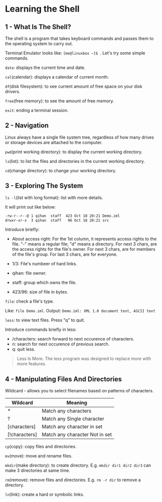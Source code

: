 # Learning the Shell

## 1 - What Is The Shell?
The shell is a program that takes keyboard commands and passes them to the operating system to carry out.

Terminal Emulator looks like: `[me@linuxbox ~]$ `. Let's try some simple commands.

`date`: displays the current time and date.

`cal`(calendar): displays a calendar of current month.

`df`(disk filesystem): to see current amount of free space on your disk drivers.

`free`(free memory): to see the amount of free memory.

`exit`: ending a terminal session.

## 2 - Navigation
Linux always have a single file system tree, regardless of how many drives or storage devices are attached to the computer.

`pwd`(print working directory): to display the current working directory.

`ls`(list): to list the files and directories in the current working directory.

`cd`(change directory): to change your working directory.

## 3 - Exploring The System
`ls -l`(list with long format): list with more details.

It will print out like below:
```bash
-rw-r--r--@ 1 qihan  staff  423 Oct 18 20:21 Demo.iml
drwxr-xr-x  3 qihan  staff   96 Oct 18 20:21 src
```
Introduce briefly:

- About access right:
For the 1st column, it represents access rights to the file. "-" means a regular file; "d" means a directory.
For next 3 chars, are the access rights for the file's owner.
For next 3 chars, are for members of the file's group.
For last 3 chars, are for everyone.

- 1/3: File's numbeer of hard links.

- qihan: file owner.

- staff: group which owns the file.

- 423/96: size of file in bytes.

`file`: check a file's type. 

Like: `file Demo.iml`. Output: `Demo.iml: XML 1.0 document text, ASCII text`

`less`: to view text files. Press "q" to quit.

Introduce commands briefly in less:
- /characters: search forward to next occurence of characters.
- n: search for next occurence of previous search.
- q: quit less.

> Less Is More. The less program was designed to replace more with more features.

## 4 - Manipulating Files And Directories

Wildcard - allows you to select filenames based on patterns of characters.

| Wildcard      | Meaning                        |
|---------------|--------------------------------|
| *             | Match any characters           |
| ?             | Match any Single character     |
| [characters]  | Match any character in set     |
| [!characters] | Match any character Not in set |

`cp`(copy): copy files and directories.

`mv`(move): move and rename files.

`mkdir`(make directory): to create directory. E.g. `mkdir dir1 dir2 dir3` can make 3 directories at same time.

`rm`(remove): remove files and directories. E.g. `rm -r dir` to remove a directory.

`ln`(link): create a hard or symbolic links.
